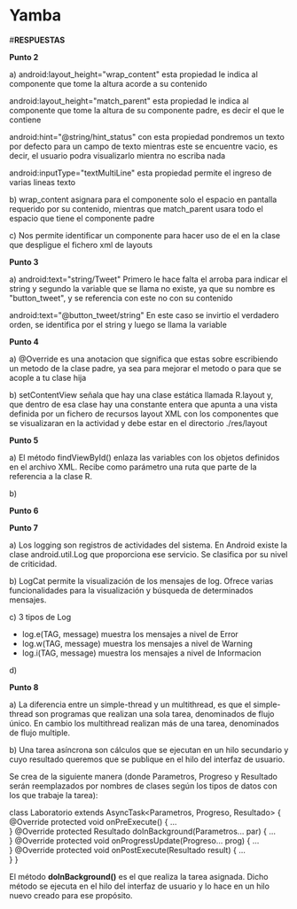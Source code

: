 # Yamba

#**RESPUESTAS**


**Punto 2**

a)
android:layout_height="wrap_content"
esta propiedad le indica al componente que tome la altura acorde a su contenido


android:layout_height="match_parent"
esta propiedad le indica al componente que tome la altura de su componente padre, es decir el que le contiene


android:hint="@string/hint_status"
con esta propiedad pondremos un texto por defecto para un campo de texto mientras este se encuentre vacio, es decir, el usuario podra visualizarlo mientra no escriba nada 


android:inputType="textMultiLine"
esta propiedad permite el ingreso de varias lineas texto 


b) wrap_content asignara para el componente solo el espacio en pantalla requerido por su contenido, mientras que match_parent usara todo el espacio que tiene el componente padre 


c) Nos permite identificar un componente para hacer uso de el en la clase que despligue el fichero xml de layouts


**Punto 3**

a) android:text="string/Tweet"
Primero le hace falta el arroba para indicar el string y segundo la variable que se llama no existe, ya que 
su nombre es "button_tweet", y se referencia con este no con su contenido

android:text="@button_tweet/string"
En este caso se invirtio el verdadero orden, se identifica por el string y luego se llama la variable


**Punto 4**

a) @Override es una anotacion que significa que estas sobre escribiendo un metodo de la clase padre, ya sea para mejorar el metodo o para que se acople a tu clase hija


b) setContentView señala que hay una clase estática llamada R.layout y, que dentro de esa clase hay una constante entera que apunta a una vista definida por un fichero de recursos layout XML con los componentes que se visualizaran en la actividad y debe estar en el directorio ./res/layout


**Punto 5**

a) El método findViewById() enlaza las variables con los objetos definidos en el archivo XML. Recibe como parámetro una ruta que parte de la referencia a la clase R.

b) 


**Punto 6**



**Punto 7**

a) Los logging son registros de actividades del sistema. En Android existe la clase android.util.Log que proporciona ese servicio. Se clasifica por su nivel de criticidad.

b) LogCat permite la visualización de los mensajes de log. Ofrece varias funcionalidades para la visualización y búsqueda de determinados mensajes.

c) 3 tipos de Log 
- log.e(TAG, message) muestra los mensajes a nivel de Error
- log.w(TAG, message) muestra los mensajes a nivel de Warning
- log.i(TAG, message) muestra los mensajes a nivel de Informacion

d)


**Punto 8**

a) La diferencia entre un simple-thread y un multithread, es que el simple-thread son programas que realizan una sola tarea, denominados de flujo único. En cambio los multithread realizan más de una tarea, denominados de flujo multiple.

b) Una tarea asíncrona son cálculos que se ejecutan en un hilo secundario y cuyo resultado queremos que se publique en el hilo del interfaz de usuario.

Se crea de la siguiente manera (donde Parametros, Progreso y Resultado serán reemplazados por nombres de clases según los tipos de datos con los que trabaje la tarea):

class Laboratorio extends AsyncTask<Parametros, Progreso, Resultado> {
       @Override protected void onPreExecute() {
              …     
       }
       @Override protected Resultado doInBackground(Parametros... par) {
             …     
       }
       @Override protected void onProgressUpdate(Progreso... prog) {
       …     
       }
       @Override protected void onPostExecute(Resultado result) {
          …    
       }
}

El método **doInBackground()** es el que realiza la tarea asignada. Dicho método se ejecuta en el hilo del interfaz de usuario y lo hace en un hilo nuevo creado para ese propósito. 



